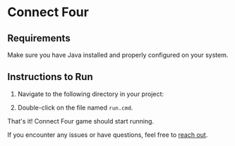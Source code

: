 # Connect Four

## Requirements

Make sure you have Java installed and properly configured on your system.

## Instructions to Run

1. Navigate to the following directory in your project:

2. Double-click on the file named `run.cmd`.

That's it! Connect Four game should start running. 

If you encounter any issues or have questions, feel free to [reach out](https://www.linkedin.com/in/ashutosh-praharaj-0b1070298).


